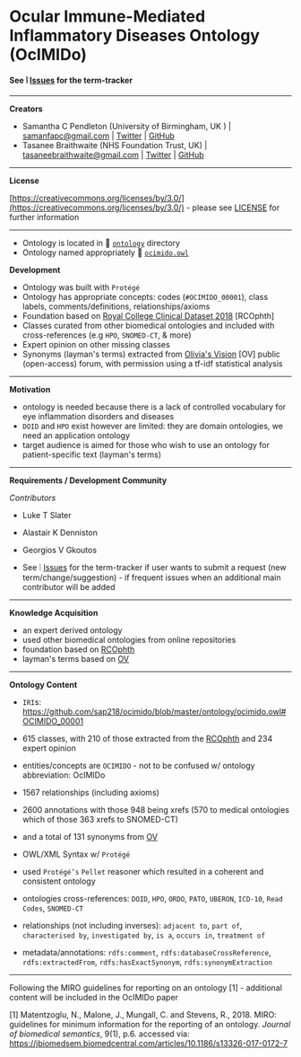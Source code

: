 # Ocular Immune-Mediated Inflammatory Diseases Ontology (**OcIMIDo**)

#### See :grey_exclamation: [Issues](https://github.com/sap218/ocular-immune-mediated-inflammatory-disease-ontology/issues)  for the term-tracker

---

**Creators**

* Samantha C Pendleton (University of Birmingham, UK ) | [samanfapc@gmail.com](mailto:samanfapc@gmail.com) | [Twitter](https://twitter.com/sap218) | [GitHub](https://github.com/sap218)
* Tasanee Braithwaite (NHS Foundation Trust, UK)  | [tasaneebraithwaite@gmail.com](mailto:tasaneebraithwaite@gmail.com) | [Twitter](https://twitter.com/tasbraithwaite) | [GitHub](https://github.com/tasbraithwaite)

---

**License**

[https://creativecommons.org/licenses/by/3.0/](https://creativecommons.org/licenses/by/3.0/) - please see [LICENSE](https://github.com/sap218/ocimido/blob/master/LICENSE) for further information

---

* Ontology is located in :file_folder: [`ontology`](https://github.com/sap218/ocimido/tree/master/ontology) directory
* Ontology named appropriately :page_facing_up: [`ocimido.owl`](https://github.com/sap218/ocimido/blob/master/ontology/ocimido.owl) 

**Development**

* Ontology was built with `Protégé`
* Ontology has appropriate concepts: codes (`#OCIMIDO_00001`), class labels, comments/definitions, relationships/axioms 
* Foundation based on [Royal College Clinical Dataset 2018](https://www.rcophth.ac.uk/wp-content/uploads/2014/12/Uveitis-Data-Set-Oct-2018.pdf) [RCOphth]
* Classes curated from other biomedical ontologies and included with cross-references (e.g `HPO`, `SNOMED-CT`, & more)
* Expert opinion on other missing classes 
* Synonyms (layman's terms) extracted from [Olivia's Vision](http://www.oliviasvision.org/) [OV] public (open-access) forum, with permission using a tf-idf statistical analysis

---

**Motivation**

* ontology is needed because there is a lack of controlled vocabulary for eye inflammation disorders and diseases
* `DOID` and `HPO` exist however are limited: they are domain ontologies, we need an application ontology
* target audience is aimed for those who wish to use an ontology for patient-specific text (layman's terms)

---

**Requirements / Development Community**

*Contributors*

* Luke T Slater
* Alastair K Denniston
* Georgios V Gkoutos

* See :grey_exclamation: [Issues](https://github.com/sap218/ocular-immune-mediated-inflammatory-disease-ontology/issues)  for the term-tracker if user wants to submit a request (new term/change/suggestion) - if frequent issues when an additional main contributor will be added

---

**Knowledge Acquisition**

* an expert derived ontology
* used other biomedical ontologies from online repositories
* foundation based on [RCOphth](https://www.rcophth.ac.uk/wp-content/uploads/2014/12/Uveitis-Data-Set-Oct-2018.pdf)
* layman's terms based on [OV](http://www.oliviasvision.org/)

---

**Ontology Content**

* `IRI`s: https://github.com/sap218/ocimido/blob/master/ontology/ocimido.owl#OCIMIDO_00001

* 615 classes, with 210 of those extracted from the [RCOphth](https://www.rcophth.ac.uk/wp-content/uploads/2014/12/Uveitis-Data-Set-Oct-2018.pdf) and 234 expert opinion
* entities/concepts are `OCIMIDO` - not to be confused w/ ontology abbreviation: OcIMIDo
* 1567 relationships (including axioms)
* 2600 annotations with those 948 being xrefs (570 to medical ontologies which of those 363 xrefs to SNOMED-CT)
* and a total of 131 synonyms from [OV](http://www.oliviasvision.org/)

* OWL/XML Syntax w/ `Protégé`
* used `Protégé’s` `Pellet` reasoner which resulted in a coherent and consistent ontology

* ontologies cross-references: `DOID`, `HPO`, `ORDO`, `PATO`, `UBERON`, `ICD-10`, `Read Codes`, `SNOMED-CT`

* relationships (not including inverses): `adjacent to`, `part of`, `characterised by`, `investigated by`, `is a`, `occurs in`, `treatment of`

* metadata/annotations: `rdfs:comment`, `rdfs:databaseCrossReference`, `rdfs:extractedFrom`, `rdfs:hasExactSynonym`, `rdfs:synonymExtraction`

---

Following the MIRO guidelines for reporting on an ontology [1] - additional content will be included in the OcIMIDo paper

[1] Matentzoglu, N., Malone, J., Mungall, C. and Stevens, R., 2018. MIRO: guidelines for minimum information for the reporting of an ontology. *Journal of biomedical semantics*, 9(1), p.6. accessed via: https://jbiomedsem.biomedcentral.com/articles/10.1186/s13326-017-0172-7

